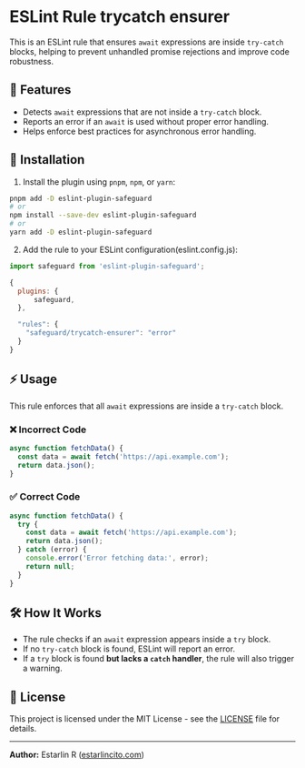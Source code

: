 # ESLint Rule trycatch ensurer

This is an ESLint rule that ensures `await` expressions are inside `try-catch` blocks, helping to prevent unhandled promise rejections and improve code robustness.

## 📌 Features

- Detects `await` expressions that are not inside a `try-catch` block.
- Reports an error if an `await` is used without proper error handling.
- Helps enforce best practices for asynchronous error handling.

## 🚀 Installation

1. Install the plugin using `pnpm`, `npm`, or `yarn`:

```sh
pnpm add -D eslint-plugin-safeguard
# or
npm install --save-dev eslint-plugin-safeguard
# or
yarn add -D eslint-plugin-safeguard
```

2. Add the rule to your ESLint configuration(eslint.config.js):

```js
import safeguard from 'eslint-plugin-safeguard';
```

```js
{
  plugins: {
      safeguard,
  },

  "rules": {
    "safeguard/trycatch-ensurer": "error"
  }
}
```

## ⚡ Usage

This rule enforces that all `await` expressions are inside a `try-catch` block.

### ❌ Incorrect Code

```js
async function fetchData() {
  const data = await fetch('https://api.example.com');
  return data.json();
}
```

### ✅ Correct Code

```js
async function fetchData() {
  try {
    const data = await fetch('https://api.example.com');
    return data.json();
  } catch (error) {
    console.error('Error fetching data:', error);
    return null;
  }
}
```

## 🛠 How It Works

- The rule checks if an `await` expression appears inside a `try` block.
- If no `try-catch` block is found, ESLint will report an error.
- If a `try` block is found **but lacks a `catch` handler**, the rule will also trigger a warning.

## 📝 License

This project is licensed under the MIT License - see the [LICENSE](../../LICENSE) file for details.

---

**Author:** Estarlin R ([estarlincito.com](https://estarlincito.com))
